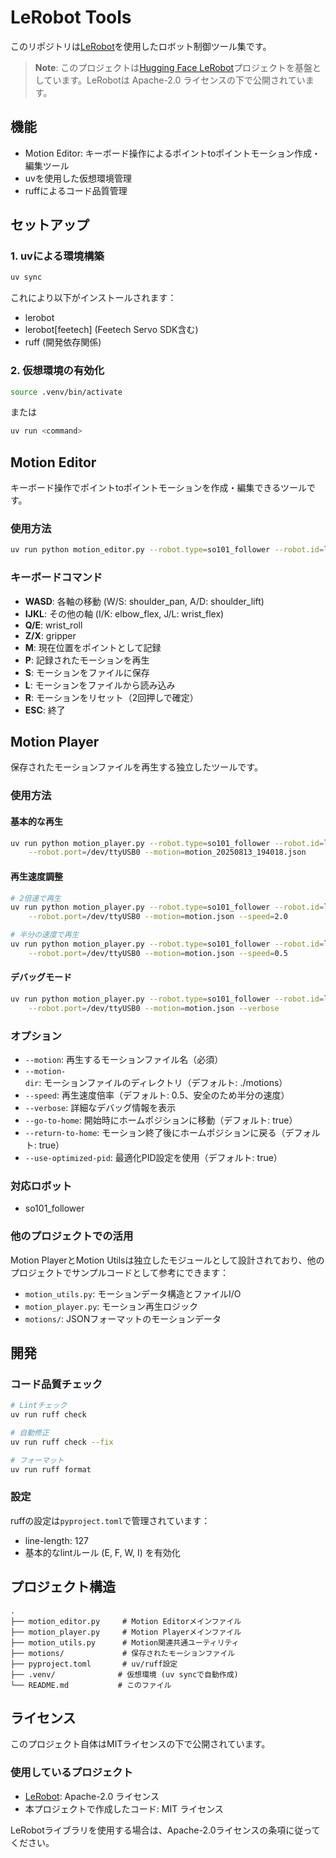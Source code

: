 # LeRobot Tools

このリポジトリは[LeRobot](https://github.com/huggingface/lerobot)を使用したロボット制御ツール集です。

> **Note**: このプロジェクトは[Hugging Face LeRobot](https://github.com/huggingface/lerobot)プロジェクトを基盤としています。LeRobotは Apache-2.0 ライセンスの下で公開されています。

## 機能

- Motion Editor: キーボード操作によるポイントtoポイントモーション作成・編集ツール
- uvを使用した仮想環境管理
- ruffによるコード品質管理

## セットアップ

### 1. uvによる環境構築

```bash
uv sync
```

これにより以下がインストールされます：
- lerobot
- lerobot[feetech] (Feetech Servo SDK含む)
- ruff (開発依存関係)

### 2. 仮想環境の有効化

```bash
source .venv/bin/activate
```

または

```bash
uv run <command>
```

## Motion Editor

キーボード操作でポイントtoポイントモーションを作成・編集できるツールです。

### 使用方法

```bash
uv run python motion_editor.py --robot.type=so101_follower --robot.id=lerobot_follower --robot.port=/dev/ttyUSB0
```

### キーボードコマンド

- **WASD**: 各軸の移動 (W/S: shoulder_pan, A/D: shoulder_lift)
- **IJKL**: その他の軸 (I/K: elbow_flex, J/L: wrist_flex)
- **Q/E**: wrist_roll
- **Z/X**: gripper
- **M**: 現在位置をポイントとして記録
- **P**: 記録されたモーションを再生
- **S**: モーションをファイルに保存
- **L**: モーションをファイルから読み込み
- **R**: モーションをリセット（2回押しで確定）
- **ESC**: 終了

## Motion Player

保存されたモーションファイルを再生する独立したツールです。

### 使用方法

#### 基本的な再生

```bash
uv run python motion_player.py --robot.type=so101_follower --robot.id=lerobot_follower \
    --robot.port=/dev/ttyUSB0 --motion=motion_20250813_194018.json
```


#### 再生速度調整

```bash
# 2倍速で再生
uv run python motion_player.py --robot.type=so101_follower --robot.id=lerobot_follower \
    --robot.port=/dev/ttyUSB0 --motion=motion.json --speed=2.0

# 半分の速度で再生
uv run python motion_player.py --robot.type=so101_follower --robot.id=lerobot_follower \
    --robot.port=/dev/ttyUSB0 --motion=motion.json --speed=0.5
```

#### デバッグモード

```bash
uv run python motion_player.py --robot.type=so101_follower --robot.id=lerobot_follower \
    --robot.port=/dev/ttyUSB0 --motion=motion.json --verbose
```

### オプション

- `--motion`: 再生するモーションファイル名（必須）
- `--motion-dir`: モーションファイルのディレクトリ（デフォルト: ./motions）
- `--speed`: 再生速度倍率（デフォルト: 0.5、安全のため半分の速度）
- `--verbose`: 詳細なデバッグ情報を表示
- `--go-to-home`: 開始時にホームポジションに移動（デフォルト: true）
- `--return-to-home`: モーション終了後にホームポジションに戻る（デフォルト: true）
- `--use-optimized-pid`: 最適化PID設定を使用（デフォルト: true）

### 対応ロボット

- so101_follower

### 他のプロジェクトでの活用

Motion PlayerとMotion Utilsは独立したモジュールとして設計されており、他のプロジェクトでサンプルコードとして参考にできます：

- `motion_utils.py`: モーションデータ構造とファイルI/O
- `motion_player.py`: モーション再生ロジック
- `motions/`: JSONフォーマットのモーションデータ

## 開発

### コード品質チェック

```bash
# Lintチェック
uv run ruff check

# 自動修正
uv run ruff check --fix

# フォーマット
uv run ruff format
```

### 設定

ruffの設定は`pyproject.toml`で管理されています：
- line-length: 127
- 基本的なlintルール (E, F, W, I) を有効化

## プロジェクト構造

```
.
├── motion_editor.py     # Motion Editorメインファイル
├── motion_player.py     # Motion Playerメインファイル
├── motion_utils.py      # Motion関連共通ユーティリティ
├── motions/             # 保存されたモーションファイル
├── pyproject.toml       # uv/ruff設定
├── .venv/              # 仮想環境 (uv syncで自動作成)
└── README.md           # このファイル
```

## ライセンス

このプロジェクト自体はMITライセンスの下で公開されています。

### 使用しているプロジェクト

- [LeRobot](https://github.com/huggingface/lerobot): Apache-2.0 ライセンス
- 本プロジェクトで作成したコード: MIT ライセンス

LeRobotライブラリを使用する場合は、Apache-2.0ライセンスの条項に従ってください。